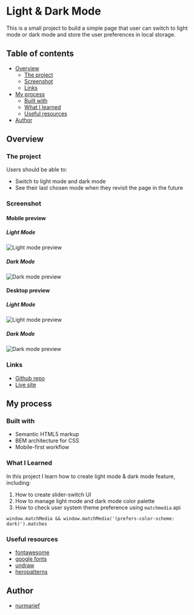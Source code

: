 # Light & Dark Mode
This is a small project to build a simple page that user can switch to light mode or dark mode and store the user preferences in local storage.

## Table of contents

- [Overview](#overview)
  - [The project](#the-project)
  - [Screenshot](#screenshot)
  - [Links](#links)
- [My process](#my-process)
  - [Built with](#built-with)
  - [What I learned](#what-i-learned)
  - [Useful resources](#useful-resources)
- [Author](#author)

## Overview

### The project

Users should be able to:

- Switch to light mode and dark mode
- See their last chosen mode when they revisit the page in the future

### Screenshot

#### Mobile preview

##### Light Mode
![Light mode preview](./result/mobile-light-mode-preview.png)

##### Dark Mode
![Dark mode preview](./result/mobile-dark-mode-preview.png)

#### Desktop preview

##### Light Mode
![Light mode preview](./result/desktop-light-mode-preview.png)

##### Dark Mode
![Dark mode preview](./result/desktop-dark-mode-preview.png)

### Links

- [Github repo](https://github.com/nurmarief/light-mode-dark-mode/)
- [Live site](https://nurmarief.github.io/light-mode-dark-mode/)

## My process

### Built with

- Semantic HTML5 markup
- BEM architecture for CSS
- Mobile-first workflow

### What I Learned

In this project I learn how to create light mode & dark mode feature, including:

1. How to create slider-switch UI
2. How to manage light mode and dark mode color palette
3. How to check user system theme preference using ```matchmedia``` api
```
window.matchMedia && window.matchMedia('(prefers-color-scheme: dark)').matches
```

### Useful resources

- [fontawesome](https://www.fontawesome.com/)
- [google fonts](https://www.fonts.google.com/)
- [undraw](https://undraw.co/illustrations/)
- [heropatterns](https://www.heropatterns.com/)

## Author

- [nurmarief](https://github.com/nurmarief)